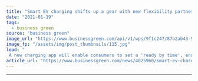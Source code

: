 ```yaml
---
title: "Smart EV charging shifts up a gear with new flexibility partnership"
date: "2021-01-19"
tags: 
  - business green
source: "business green"
image_url: "https://www.businessgreen.com/api/v1/wps/9f1c247/87b2ab43-9e44-43c3-b4dc-cb15bd948be7/2/EkwyyD4WAAAI4lf-185x114.jpg"
image_fp: "/assets/img/post_thumbnails/115.jpg"
lead: "
 A new charging app will enable consumers to set a 'ready by time', enabling their electric vehicle to charge at times when energy demand is low ..."
article_url: "https://www.businessgreen.com/news/4025960/smart-ev-charging-shifts-gear-flexibility-partnership"
---
```


---
